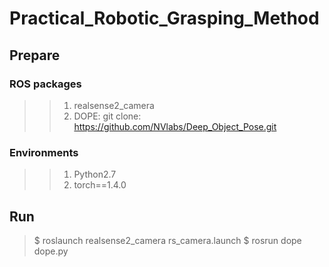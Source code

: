 # Practical_Robotic_Grasping_Method

## Prepare
### ROS packages
>> 1. realsense2_camera
>> 2. DOPE: git clone: https://github.com/NVlabs/Deep_Object_Pose.git

### Environments
>> 1. Python2.7
>> 2. torch==1.4.0


## Run
> $ roslaunch realsense2_camera rs_camera.launch
> $ rosrun dope dope.py
